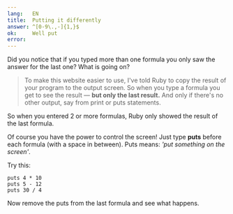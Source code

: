 ```yaml
---
lang:   EN
title:  Putting it differently
answer: ^[0-9\.,-]{1,}$
ok:     Well put
error:
---
```


Did you notice that if you typed more than one formula you only saw the answer for the last one?
What is going on?

> To make this website easier to use, I've told Ruby to copy the result of your program to the
> output screen. So when you type a formula you get to see the result — 
> __but only the last result.__ And only if there's no other output, say from print or puts statements.

So when you entered 2 or more formulas, Ruby only showed the result of the last formula.

Of course you have the power to control the screen! Just type __puts__ before each formula
(with a space in between). Puts means: *'put something on the screen'*.

Try this:

    puts 4 * 10
    puts 5 - 12
    puts 30 / 4

Now remove the puts from the last formula and see what happens.
